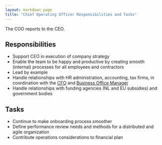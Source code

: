 ```yaml
---
layout: markdown_page
title: "Chief Operating Officer Responsibilities and Tasks"
---
```


The COO reports to the CEO.

## Responsibilities

* Support CEO in execution of company strategy
* Enable the team to be happy and productive by creating smooth (internal) processes for all employees and contractors
* Lead by example
* Handle relationships with HR administration, accounting, tax firms, in 
coordination with the [CFO](https://about.gitlab.com/jobs/chief-financial-officer) 
and [Business Office Manager](https://about.gitlab.com/jobs/business-office-manager)
* Handle relationships with funding agencies (NL and EU subsidies) and government bodies

## Tasks
* Continue to make onboarding process smoother
* Define performance review needs and methods for a distributed and agile organization
* Contribute operations considerations to financial plan